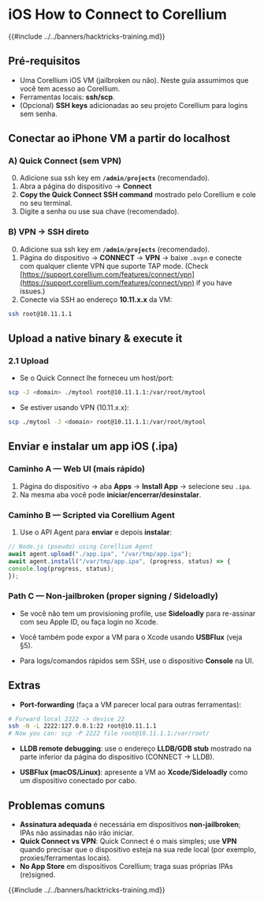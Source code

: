 # iOS How to Connect to Corellium

{{#include ../../banners/hacktricks-training.md}}

## **Pré-requisitos**
- Uma Corellium iOS VM (jailbroken ou não). Neste guia assumimos que você tem acesso ao Corellium.
- Ferramentas locais: **ssh/scp**.
- (Opcional) **SSH keys** adicionadas ao seu projeto Corellium para logins sem senha.


## **Conectar ao iPhone VM a partir do localhost**

### A) **Quick Connect (sem VPN)**
0) Adicione sua ssh key em **`/admin/projects`** (recomendado).
1) Abra a página do dispositivo → **Connect**
2) **Copy the Quick Connect SSH command** mostrado pelo Corellium e cole no seu terminal.
3) Digite a senha ou use sua chave (recomendado).

### B) **VPN → SSH direto**
0) Adicione sua ssh key em **`/admin/projects`** (recomendado).
1) Página do dispositivo → **CONNECT** → **VPN** → baixe `.ovpn` e conecte com qualquer cliente VPN que suporte TAP mode. (Check [https://support.corellium.com/features/connect/vpn](https://support.corellium.com/features/connect/vpn) if you have issues.)
2) Conecte via SSH ao endereço **10.11.x.x** da VM:
```bash
ssh root@10.11.1.1
```
## **Upload a native binary & execute it**

### 2.1 **Upload**
- Se o Quick Connect lhe forneceu um host/port:
```bash
scp -J <domain> ./mytool root@10.11.1.1:/var/root/mytool
```
- Se estiver usando VPN (10.11.x.x):
```bash
scp ./mytool -J <domain> root@10.11.1.1:/var/root/mytool
```
## **Enviar e instalar um app iOS (.ipa)**

### Caminho A — **Web UI (mais rápido)**
1) Página do dispositivo → aba **Apps** → **Install App** → selecione seu `.ipa`.
2) Na mesma aba você pode **iniciar/encerrar/desinstalar**.

### Caminho B — **Scripted via Corellium Agent**
1) Use o API Agent para **enviar** e depois **instalar**:
```js
// Node.js (pseudo) using Corellium Agent
await agent.upload("./app.ipa", "/var/tmp/app.ipa");
await agent.install("/var/tmp/app.ipa", (progress, status) => {
console.log(progress, status);
});
```
### Path C — **Non-jailbroken (proper signing / Sideloadly)**
- Se você não tem um provisioning profile, use **Sideloadly** para re-assinar com seu Apple ID, ou faça login no Xcode.
- Você também pode expor a VM para o Xcode usando **USBFlux** (veja §5).


- Para logs/comandos rápidos sem SSH, use o dispositivo **Console** na UI.

## **Extras**

- **Port-forwarding** (faça a VM parecer local para outras ferramentas):
```bash
# Forward local 2222 -> device 22
ssh -N -L 2222:127.0.0.1:22 root@10.11.1.1
# Now you can: scp -P 2222 file root@10.11.1.1:/var/root/
```
- **LLDB remote debugging**: use o endereço **LLDB/GDB stub** mostrado na parte inferior da página do dispositivo (CONNECT → LLDB).

- **USBFlux (macOS/Linux)**: apresente a VM ao **Xcode/Sideloadly** como um dispositivo conectado por cabo.


## **Problemas comuns**
- **Assinatura adequada** é necessária em dispositivos **non-jailbroken**; IPAs não assinadas não irão iniciar.
- **Quick Connect vs VPN**: Quick Connect é o mais simples; use **VPN** quando precisar que o dispositivo esteja na sua rede local (por exemplo, proxies/ferramentas locais).
- **No App Store** em dispositivos Corellium; traga suas próprias IPAs (re)signed.



{{#include ../../banners/hacktricks-training.md}}
